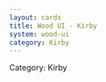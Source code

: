 ```yaml
---
layout: cards
title: Wood UI - Kirby
system: wood-ui
category: Kirby
---
```

<div class="alert alert-secondary mb-4"><span class="i18n innerHTML-category">Category: </span><span class="i18n innerHTML-cat-Kirby">Kirby</span></div>
